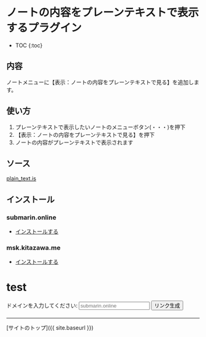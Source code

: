 # ノートの内容をプレーンテキストで表示するプラグイン

* TOC
{:toc}

## 内容
ノートメニューに【表示：ノートの内容をプレーンテキストで見る】を追加します。

## 使い方

1. プレーンテキストで表示したいノートのメニューボタン(・・・)を押下
2. 【表示：ノートの内容をプレーンテキストで見る】を押下
3. ノートの内容がプレーンテキストで表示されます  

## ソース
[plain_text.is](https://github.com/elysion-pre/MisskeyPlugins/blob/main/src/plain_text.is)

## インストール

### submarin.online
- [インストールする](https://submarin.online/install-extentions?url=https://elysion-pre.github.io/MisskeyPlugins/json/plain_text.json&hash=ea380a154b41e9790ea78fdd0fa8a4672591d6eb10c582c24196394c0b777742aee2a08172477735a67338b9174ba89a8ecba9f7750d9c558559d76d7c8241df)


### msk.kitazawa.me
- [インストールする](https://msk.kitazawa.me/install-extentions?url=https://elysion-pre.github.io/MisskeyPlugins/json/plain_text.json&hash=ea380a154b41e9790ea78fdd0fa8a4672591d6eb10c582c24196394c0b777742aee2a08172477735a67338b9174ba89a8ecba9f7750d9c558559d76d7c8241df)


# test

ドメインを入力してください:
<input type="text" id="domainInput" placeholder="submarin.online">
<button onclick="createMisskeyShareLink('ea380a154b41e9790ea78fdd0fa8a4672591d6eb10c582c24196394c0b777742aee2a08172477735a67338b9174ba89a8ecba9f7750d9c558559d76d7c8241df')">リンク生成</button>

<div id="shareLink" style="margin-top: 20px;"></div>

<script src="scripts/share.js"></script>
----

[サイトのトップ]({{ site.baseurl }})
